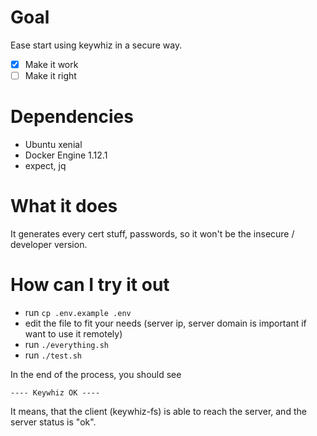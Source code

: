 Goal
====

Ease start using keywhiz in a secure way.

- [x] Make it work
- [ ] Make it right

Dependencies
============

* Ubuntu xenial
* Docker Engine 1.12.1
* expect, jq

What it does
============

It generates every cert stuff, passwords, so it won't be the insecure / developer version.

How can I try it out
====================

* run ``` cp .env.example .env ```
* edit the file to fit your needs (server ip, server domain is important if want to use it remotely)
* run ``` ./everything.sh ```
* run ``` ./test.sh ```

In the end of the process, you should see
```
---- Keywhiz OK ----
```

It means, that the client (keywhiz-fs) is able to reach the server, and the server status is "ok".


